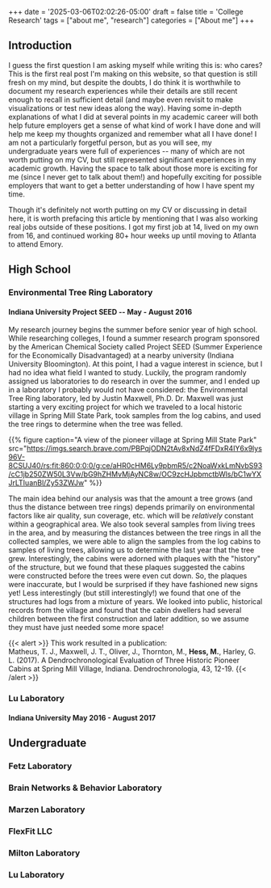 +++
date = '2025-03-06T02:02:26-05:00'
draft = false
title = 'College Research'
tags = ["about me", "research"]
categories = ["About me"]
+++

## Introduction
I guess the first question I am asking myself while writing this is: who cares? This is the first real post I'm making on this website, so that question is still fresh on my mind, but despite the doubts, I do think it is worthwhile to document my research experiences while their details are still recent enough to recall in sufficient detail (and maybe even revisit to make visualizations or test new ideas along the way). Having some in-depth explanations of what I did at several points in my academic career will both help future employers get a sense of what kind of work I have done and will help me keep my thoughts organized and remember what all I have done! I am not a particularly forgetful person, but as you will see, my undergraduate years were full of experiences -- many of which are not worth putting on my CV, but still represented significant experiences in my academic growth. Having the space to talk about those more is exciting for me (since I never get to talk about them!) and hopefully exciting for possible employers that want to get a better understanding of how I have spent my time.

Though it's definitely not worth putting on my CV or discussing in detail here, it is worth prefacing this article by mentioning that I was also working real jobs outside of these positions. I got my first job at 14, lived on my own from 16, and continued working 80+ hour weeks up until moving to Atlanta to attend Emory. 

## High School
### Environmental Tree Ring Laboratory 
#### Indiana University Project SEED -- May - August 2016
My research journey begins the summer before senior year of high school. While researching colleges, I found a summer research program sponsored by the American Chemical Society called Project SEED (Summer Experience for the Economically Disadvantaged) at a nearby university (Indiana University Bloomington). At this point, I had a vague interest in science, but I had no idea what field I wanted to study. Luckily, the program randomly assigned us laboratories to do research in over the summer, and I ended up in a laboratory I probably would not have considered: the Environmental Tree Ring laboratory, led by Justin Maxwell, Ph.D. Dr. Maxwell was just starting a very exciting project for which we traveled to a local historic village in Spring Mill State Park, took samples from the log cabins, and used the tree rings to determine when the tree was felled. 

{{% figure caption="A view of the pioneer village at Spring Mill State Park" src="https://imgs.search.brave.com/PBPqjODN2tAv8xNdZ4fFDxR4IY6x9lys96V-8CSUJ40/rs:fit:860:0:0:0/g:ce/aHR0cHM6Ly9pbmR5/c2NoaWxkLmNvbS93/cC1jb250ZW50L3Vw/bG9hZHMvMjAyNC8w/OC9zcHJpbmctbWls/bC1wYXJrLTIuanBl/Zy53ZWJw" %}}

The main idea behind our analysis was that the amount a tree grows (and thus the distance between tree rings) depends primarily on environmental factors like air quality, sun coverage, etc. which will be _relatively_ constant within a geographical area. We also took several samples from living trees in the area, and by measuring the distances between the tree rings in all the collected samples, we were able to align the samples from the log cabins to samples of living trees, allowing us to determine the last year that the tree grew. Interestingly, the cabins were adorned with plaques with the "history" of the structure, but we found that these plaques suggested the cabins were constructed before the trees were even cut down. So, the plaques were inaccurate, but I would be surprised if they have fashioned new signs yet! Less interestingly (but still interestingly!) we found that one of the structures had logs from a mixture of years. We looked into public, historical records from the village and found that the cabin dwellers had several children between the first construction and later addition, so we assume they must have just needed some more space!   

{{< alert >}}
This work resulted in a publication: <br>
Matheus, T. J., Maxwell, J. T., Oliver, J., Thornton, M., **Hess, M.**, Harley, G. L. (2017). A Dendrochronological Evaluation of Three Historic Pioneer Cabins at Spring Mill Village, Indiana. Dendrochronologia, 43, 12-19.
{{< /alert >}}

### Lu Laboratory
#### Indiana University May 2016 - August 2017

## Undergraduate

### Fetz Laboratory

### Brain Networks & Behavior Laboratory

### Marzen Laboratory

### FlexFit LLC

### Milton Laboratory

### Lu Laboratory
